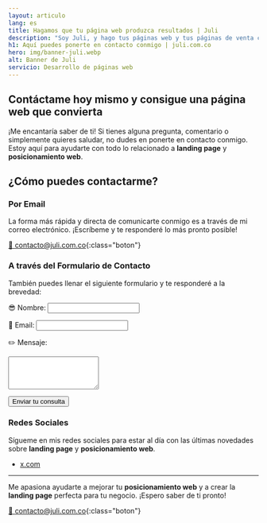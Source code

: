 ```yaml
---
layout: articulo
lang: es
title: Hagamos que tu página web produzca resultados | Juli
description: "Soy Juli, y hago tus páginas web y tus páginas de venta con una calidad superior: Más conversiones, Más ventas, Mejor optimizadas, Hermosas. Entra aquí"
h1: Aquí puedes ponerte en contacto conmigo | juli.com.co
hero: img/banner-juli.webp
alt: Banner de Juli
servicio: Desarrollo de páginas web
---
```

## Contáctame hoy mismo y consigue una página web que convierta

¡Me encantaría saber de ti! Si tienes alguna pregunta, comentario o simplemente quieres saludar, no dudes en ponerte en contacto conmigo. Estoy aquí para ayudarte con todo lo relacionado a **landing page** y **posicionamiento web**.

## ¿Cómo puedes contactarme?

### Por Email

La forma más rápida y directa de comunicarte conmigo es a través de mi correo electrónico. ¡Escríbeme y te responderé lo más pronto posible!

[📧 contacto@juli.com.co](mailto:{{site.email}}){:class="boton"}

### A través del Formulario de Contacto

También puedes llenar el siguiente formulario y te responderé a la brevedad:

<form action="https://formspree.io/f/{your-id}" method="POST">
  <label for="name">😎 Nombre:</label>
  <input type="text" id="name" name="name" required>
  
  <label for="email">📧 Email:</label>
  <input type="email" id="email" name="_replyto" required>
  
  <label for="message">✏️ Mensaje:</label>
  <textarea id="message" name="message" rows="4" required></textarea>
  
  <button type="submit" class="boton">Enviar tu consulta</button>
</form>

### Redes Sociales

Sígueme en mis redes sociales para estar al día con las últimas novedades sobre **landing page** y **posicionamiento web**.

- [x.com]({{site.author.instagram}})

---

Me apasiona ayudarte a mejorar tu **posicionamiento web** y a crear la **landing page** perfecta para tu negocio. ¡Espero saber de ti pronto!

[📧 contacto@juli.com.co](mailto:{{site.email}}){:class="boton"}
